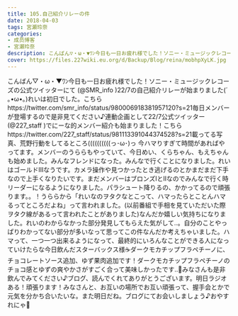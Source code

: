 ```yaml
---
title: 105.自己紹介リレーの件
date: 2018-04-03
tags: 宮瀬玲奈
categories: 
- 成员博客
- 宮瀬玲奈
description: こんばん▽・ω・▼ﾜﾝ今日も一日お疲れ様でした！ソニー・ミュージックレコーズの公式ツイッターにて (@SMR_info )22/7の自己紹介リレーが始まりました(´ ｡•ω•｡)れいは初日でした。こちらhttps://twitter.com/smr_in...
cover: https://files.227wiki.eu.org/d/Backup/Blog/reina/mobhpXyLK.jpg 
---
```


こんばん▽・ω・▼ﾜﾝ今日も一日お疲れ様でした！ソニー・ミュージックレコーズの公式ツイッターにて (@SMR_info )22/7の自己紹介リレーが始まりました(´ ｡•ω•｡)れいは初日でした。こちらhttps://twitter.com/smr_info/status/980006918381957120?s=21毎日メンバーが登場するので是非見てください♪連動企画として22/7公式ツイッター(@227_staff )でにーな的メンバー紹介も始まりました！こちらhttps://twitter.com/227_staff/status/981113391044374528?s=21載ってる写真、荒野行動をしてるところ((((((((((っ･ω･)っ 今ハマりすぎて時間があればやってます。メンバーのうららもやっていて、今日めい、くらちゃん、もえちゃんも始めました。みんなフレンドになった。みんなで行くことになりました。れいはゴールドⅢなうです。カメラ操作や見つかったとき逃げるのとかまだまだ下手なので上手くなりたいです。まだメンバーはブロンズⅠとⅡなのでみんなで行く時リーダーになるようになりました。パラシュート降りるの、かかってるので頑張ります。。！うららから「れいなのヲタクなとこって、ハマったらとことんハマるってところだよね」って言われました。(以前番組で手相を見ていただいた際ヲタク線があるって言われたことがありました)なんだか嬉しい気持ちになりました。れいのわからなかった部分発見してもらえた気がして..。自分のことやっぱりわかってない部分が多いなって思ってこの件なんだか考えちゃいました。ハマって、一つ一つ出来るようになって、最終的にいろんなことができる人になっていけたらな今日飲んだスターバックス様☕️ダークモカチップフラペチーノに、チョコレートソース追加、ゆず果肉追加です！ダークモカチップフラペチーノのチョコ感とゆずの爽やかさがすごく合って美味しかったです..💓みなさんも是非飲んでみてください♪ブログ、読んでくれてありがとうございます。明日ラジオある！頑張ります！みなさんと、お互いの場所でお互い頑張って、握手会とかで元気を分かち合いたいな。また明日だね。ブログにてお会いしましょう♪おやすれにゃ💓


